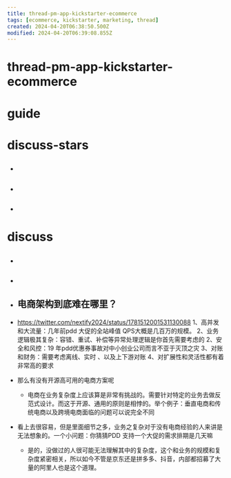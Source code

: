 ```yaml
---
title: thread-pm-app-kickstarter-ecommerce
tags: [ecommerce, kickstarter, marketing, thread]
created: 2024-04-20T06:38:50.500Z
modified: 2024-04-20T06:39:08.855Z
---
```


# thread-pm-app-kickstarter-ecommerce

# guide

# discuss-stars
- ## 

- ## 

- ## 
# discuss
- ## 

- ## 

- ## 电商架构到底难在哪里？
- https://twitter.com/nextify2024/status/1781512001531130088
  1、高并发和大流量：几年前pdd 大促的全站峰值 QPS大概是几百万的规模。
  2、业务逻辑极其复杂：容错、重试、补偿等异常处理逻辑是你首先需要考虑的
  2、安全和风控：19 年pdd优惠券事故对中小创业公司而言不亚于灭顶之灾
  3、对账和财务：需要考虑离线、实时 、以及上下游对账
  4、对扩展性和灵活性都有着非常高的要求

- 那么有没有开源高可用的电商方案呢
  - 电商在业务复杂度上应该算是非常有挑战的。需要针对特定的业务去做反范式设计。而这于开源、通用的原则是相悖的。举个例子：垂直电商和传统电商以及跨境电商面临的问题可以说完全不同

- 看上去很容易，但是里面细节之多，业务之复杂对于没有电商经验的人来讲是无法想象的。一个小问题：你猜猜PDD 支持一个大促的需求排期是几天嘛
  - 是的，没做过的人很可能无法理解其中的复杂度，这个和业务的规模和复杂度紧密相关，所以如今不管是京东还是拼多多、抖音，内部都招募了大量的阿里人也是这个道理。
